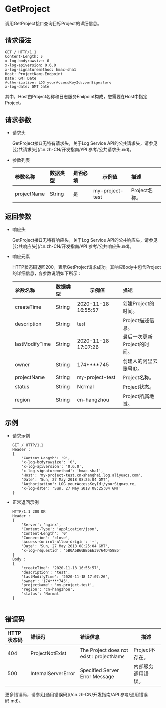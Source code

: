 # GetProject

调用GetProject接口查询目标Project的详细信息。

## 请求语法

```
GET / HTTP/1.1
Content-Length: 0
x-log-bodyrawsize: 0
x-log-apiversion: 0.6.0
x-log-signaturemethod: hmac-sha1
Host: ProjectName.Endpoint
Date: GMT Date
Authorization: LOG yourAccessKeyId:yourSignature
x-log-date: GMT Date
```

其中，Host由Project名称和日志服务Endpoint构成，您需要在Host中指定Project。

## 请求参数

-   请求头

    GetProject接口无特有请求头，关于Log Service API的公共请求头，请参见[公共请求头](/cn.zh-CN/开发指南/API 参考/公共请求头.md)。

-   参数列表

    |参数名称|数据类型|是否必填|示例值|描述|
    |:---|:---|:---|---|:-|
    |projectName|String|是|my-project-test|Project名称。|


## 返回参数

-   响应头

    GetProject接口无特有响应头，关于Log Service API的公共响应头，请参见[公共响应头](/cn.zh-CN/开发指南/API 参考/公共响应头.md)。

-   响应元素

    HTTP状态码返回200，表示GetProject请求成功。其响应Body中包含Project的详细信息，各参数说明如下所示：

    |参数名称|数据类型|示例值|描述|
    |:---|:---|---|:-|
    |createTime|String|2020-11-18 16:55:57|创建Project的时间。|
    |description|String|test|Project描述信息。|
    |lastModifyTime|String|2020-11-18 17:07:26|最后一次更新Project的时间。|
    |owner|String|174\*\*\*\*745|创建人的阿里云账号ID。|
    |projectName|String|my-project-test|Project名称。|
    |status|String|Normal|Project状态。|
    |region|String|cn-hangzhou|Project所属地域。|


## 示例

-   请求示例

    ```
    GET / HTTP/1.1
    Header :
    {
        'Content-Length': '0',
        'x-log-bodyrawsize': '0',
        'x-log-apiversion': '0.6.0',
        'x-log-signaturemethod': 'hmac-sha1',
        'Host': 'my-project-test.cn-shanghai.log.aliyuncs.com',
        'Date': 'Sun, 27 May 2018 08:25:04 GMT',
        'Authorization': LOG yourAccessKeyId:/yourSignature,
        'x-log-date': 'Sun, 27 May 2018 08:25:04 GMT'
    }
    ```

-   正常返回示例

    ```
    HTTP/1.1 200 OK
    Header :
    {
        'Server': 'nginx',
        'Content-Type': 'application/json',
        'Content-Length': '0'
        'Connection': 'close',
        'Access-Control-Allow-Origin': '*',
        'Date': 'Sun, 27 May 2018 08:25:04 GMT',
        'x-log-requestid': '5B0A6B60BB6EE39764D458B5'
    }
    Body :
    {
        'createTime': '2020-11-18 16:55:57',
        'description': 'test',
        'lastModifyTime': '2020-11-18 17:07:26',
        'owner': '174****745',
        'projectName': 'my-project-test',
        'region': 'cn-hangzhou',
        'status': 'Normal
    }
                        
    ```


## 错误码

|HTTP状态码|错误码|错误信息|描述|
|:------|:--|:---|--|
|404|ProjectNotExist|The Project does not exist : projectName|Project不存在。|
|500|InternalServerError|Specified Server Error Message|内部服务调用错误。|

更多错误码，请参见[通用错误码](/cn.zh-CN/开发指南/API 参考/通用错误码.md)。

